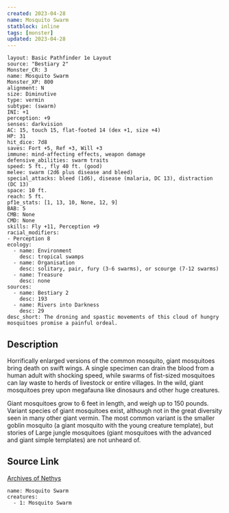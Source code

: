 ```yaml
---
created: 2023-04-28
name: Mosquito Swarm
statblock: inline
tags: [monster]
updated: 2023-04-28
---
```

```statblock
layout: Basic Pathfinder 1e Layout
source: "Bestiary 2"
Monster_CR: 3
name: Mosquito Swarm
Monster_XP: 800
alignment: N
size: Diminutive
type: vermin
subtype: (swarm)
INI: +1
perception: +9
senses: darkvision
AC: 15, touch 15, flat-footed 14 (dex +1, size +4)
HP: 31
hit_dice: 7d8
saves: Fort +5, Ref +3, Will +3
immune: mind-affecting effects, weapon damage
defensive_abilities: swarm traits
speed: 5 ft., fly 40 ft. (good)
melee: swarm (2d6 plus disease and bleed)
special_attacks: bleed (1d6), disease (malaria, DC 13), distraction (DC 13)
space: 10 ft.
reach: 5 ft.
pf1e_stats: [1, 13, 10, None, 12, 9]
BAB: 5
CMB: None
CMD: None
skills: Fly +11, Perception +9
racial_modifiers:
- Perception 8
ecology:
  - name: Environment
    desc: tropical swamps
  - name: Organisation
    desc: solitary, pair, fury (3-6 swarms), or scourge (7-12 swarms)
  - name: Treasure
    desc: none
sources:
  - name: Bestiary 2
    desc: 193
  - name: Rivers into Darkness
    desc: 29
desc_short: The droning and spastic movements of this cloud of hungry mosquitoes promise a painful ordeal.
```
## Description
Horrifically enlarged versions of the common mosquito, giant mosquitoes bring death on swift wings. A single specimen can drain the blood from a human adult with shocking speed, while swarms of fist-sized mosquitoes can lay waste to herds of livestock or entire villages. In the wild, giant mosquitoes prey upon megafauna like dinosaurs and other huge creatures.

Giant mosquitoes grow to 6 feet in length, and weigh up to 150 pounds. Variant species of giant mosquitoes exist, although not in the great diversity seen in many other giant vermin. The most common variant is the smaller goblin mosquito (a giant mosquito with the young creature template), but stories of Large jungle mosquitoes (giant mosquitoes with the advanced and giant simple templates) are not unheard of.
## Source Link
[Archives of Nethys](https://aonprd.com/MonsterDisplay.aspx?ItemName=Mosquito%20Swarm)
```encounter-table
name: Mosquito Swarm
creatures:
  - 1: Mosquito Swarm
```
